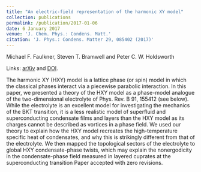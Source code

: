 ```yaml
---
title: "An electric-field representation of the harmonic XY model"
collection: publications
permalink: /publication/2017-01-06
date: 6 January 2017
venue: 'J. Chem. Phys.: Condens. Matt.'
citation: 'J. Phys.: Condens. Matter 29, 085402 (2017)'
---
```


Michael F. Faulkner, Steven T. Bramwell and Peter C. W. Holdsworth

Links: [arXiv](https://arxiv.org/abs/1610.06692) and [DOI](http://doi.org/10.1088/1361-648X/aa523f).

The harmonic XY (HXY) model is a lattice phase (or spin) model in which the classical phases interact via a piecewise parabolic interaction. In this paper, we presented a theory of the HXY model as a phase-model analogue of the two-dimensional electrolyte of Phys. Rev. B  91, 155412 (see below).  While the electrolyte is an excellent model for investigating the mechanics of the BKT transition, it is a less realistic model of superfluid and superconducting condensate films and layers than the HXY model as its charges cannot be described as vortices in a phase field. We used our theory to explain how the HXY model recreates the high-temperature specific heat of condensates, and why this is strikingly different from that of the electrolyte. We then mapped the topological sectors of the electrolyte to global HXY condensate-phase twists, which may explain the nonergodicity in the condensate-phase field measured in layered cuprates at the superconducting transition Paper accepted with zero revisions.
